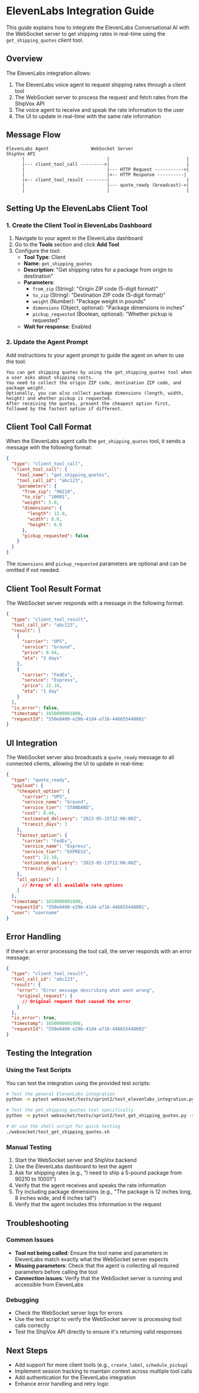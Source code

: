 # ElevenLabs Integration Guide

This guide explains how to integrate the ElevenLabs Conversational AI with the WebSocket server to get shipping rates in real-time using the `get_shipping_quotes` client tool.

## Overview

The ElevenLabs integration allows:
1. The ElevenLabs voice agent to request shipping rates through a client tool
2. The WebSocket server to process the request and fetch rates from the ShipVox API
3. The voice agent to receive and speak the rate information to the user
4. The UI to update in real-time with the same rate information

## Message Flow

```
ElevenLabs Agent                WebSocket Server                ShipVox API
      |                               |                             |
      |--- client_tool_call --------->|                             |
      |                               |--- HTTP Request ----------->|
      |                               |<-- HTTP Response ----------|
      |<-- client_tool_result --------|                             |
      |                               |--- quote_ready (broadcast)->|
      |                               |                             |
```

## Setting Up the ElevenLabs Client Tool

### 1. Create the Client Tool in ElevenLabs Dashboard

1. Navigate to your agent in the ElevenLabs dashboard
2. Go to the **Tools** section and click **Add Tool**
3. Configure the tool:
   - **Tool Type**: Client
   - **Name**: `get_shipping_quotes`
   - **Description**: "Get shipping rates for a package from origin to destination"
   - **Parameters**:
     - `from_zip` (String): "Origin ZIP code (5-digit format)"
     - `to_zip` (String): "Destination ZIP code (5-digit format)"
     - `weight` (Number): "Package weight in pounds"
     - `dimensions` (Object, optional): "Package dimensions in inches"
     - `pickup_requested` (Boolean, optional): "Whether pickup is requested"
   - **Wait for response**: Enabled

### 2. Update the Agent Prompt

Add instructions to your agent prompt to guide the agent on when to use the tool:

```
You can get shipping quotes by using the get_shipping_quotes tool when a user asks about shipping costs.
You need to collect the origin ZIP code, destination ZIP code, and package weight.
Optionally, you can also collect package dimensions (length, width, height) and whether pickup is requested.
After receiving the quotes, present the cheapest option first, followed by the fastest option if different.
```

## Client Tool Call Format

When the ElevenLabs agent calls the `get_shipping_quotes` tool, it sends a message with the following format:

```json
{
  "type": "client_tool_call",
  "client_tool_call": {
    "tool_name": "get_shipping_quotes",
    "tool_call_id": "abc123",
    "parameters": {
      "from_zip": "90210",
      "to_zip": "10001",
      "weight": 5.0,
      "dimensions": {
        "length": 12.0,
        "width": 8.0,
        "height": 6.0
      },
      "pickup_requested": false
    }
  }
}
```

The `dimensions` and `pickup_requested` parameters are optional and can be omitted if not needed.

## Client Tool Result Format

The WebSocket server responds with a message in the following format:

```json
{
  "type": "client_tool_result",
  "tool_call_id": "abc123",
  "result": [
    {
      "carrier": "UPS",
      "service": "Ground",
      "price": 8.44,
      "eta": "3 days"
    },
    {
      "carrier": "FedEx",
      "service": "Express",
      "price": 22.10,
      "eta": "1 day"
    }
  ],
  "is_error": false,
  "timestamp": 1650000001000,
  "requestId": "550e8400-e29b-41d4-a716-446655440001"
}
```

## UI Integration

The WebSocket server also broadcasts a `quote_ready` message to all connected clients, allowing the UI to update in real-time:

```json
{
  "type": "quote_ready",
  "payload": {
    "cheapest_option": {
      "carrier": "UPS",
      "service_name": "Ground",
      "service_tier": "STANDARD",
      "cost": 8.44,
      "estimated_delivery": "2023-05-15T12:00:00Z",
      "transit_days": 3
    },
    "fastest_option": {
      "carrier": "FedEx",
      "service_name": "Express",
      "service_tier": "EXPRESS",
      "cost": 22.10,
      "estimated_delivery": "2023-05-13T12:00:00Z",
      "transit_days": 1
    },
    "all_options": [
      // Array of all available rate options
    ]
  },
  "timestamp": 1650000001000,
  "requestId": "550e8400-e29b-41d4-a716-446655440001",
  "user": "username"
}
```

## Error Handling

If there's an error processing the tool call, the server responds with an error message:

```json
{
  "type": "client_tool_result",
  "tool_call_id": "abc123",
  "result": {
    "error": "Error message describing what went wrong",
    "original_request": {
      // Original request that caused the error
    }
  },
  "is_error": true,
  "timestamp": 1650000001000,
  "requestId": "550e8400-e29b-41d4-a716-446655440002"
}
```

## Testing the Integration

### Using the Test Scripts

You can test the integration using the provided test scripts:

```bash
# Test the general ElevenLabs integration
python -m pytest websocket/tests/sprint2/test_elevenlabs_integration.py -v

# Test the get_shipping_quotes tool specifically
python -m pytest websocket/tests/sprint2/test_get_shipping_quotes.py -v

# Or use the shell script for quick testing
./websocket/test_get_shipping_quotes.sh
```

### Manual Testing

1. Start the WebSocket server and ShipVox backend
2. Use the ElevenLabs dashboard to test the agent
3. Ask for shipping rates (e.g., "I need to ship a 5-pound package from 90210 to 10001")
4. Verify that the agent receives and speaks the rate information
5. Try including package dimensions (e.g., "The package is 12 inches long, 8 inches wide, and 6 inches tall")
6. Verify that the agent includes this information in the request

## Troubleshooting

### Common Issues

- **Tool not being called**: Ensure the tool name and parameters in ElevenLabs match exactly what the WebSocket server expects
- **Missing parameters**: Check that the agent is collecting all required parameters before calling the tool
- **Connection issues**: Verify that the WebSocket server is running and accessible from ElevenLabs

### Debugging

- Check the WebSocket server logs for errors
- Use the test script to verify the WebSocket server is processing tool calls correctly
- Test the ShipVox API directly to ensure it's returning valid responses

## Next Steps

- Add support for more client tools (e.g., `create_label`, `schedule_pickup`)
- Implement session tracking to maintain context across multiple tool calls
- Add authentication for the ElevenLabs integration
- Enhance error handling and retry logic
